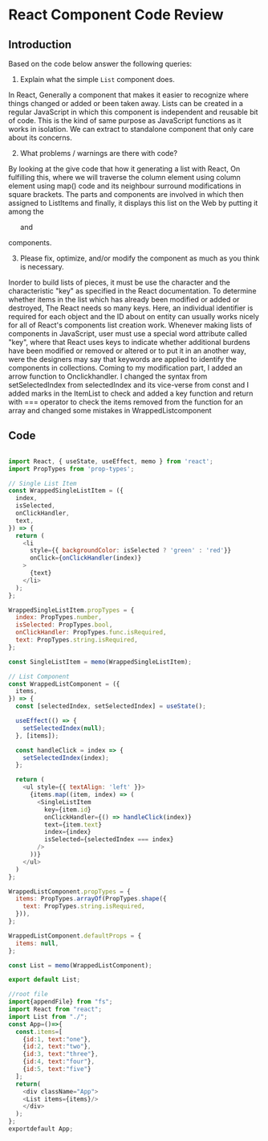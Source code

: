 # React Component Code Review

## Introduction

Based on the code below answer the following queries:
1. Explain what the simple `List` component does.

In React, Generally a component that makes it easier to recognize where things changed or added or been taken away. Lists can be created in a regular JavaScript in which this component is independent and reusable bit of code. This is the kind of same purpose as JavaScript functions as it works in isolation. We can extract to standalone component that only care about its concerns.

2. What problems / warnings are there with code?

By looking at the give code that how it generating a list with React, On fulfilling this, where we will traverse the column element using column element using map() code and its neighbour surround modifications in square brackets. The parts and components are involved in which then assigned to ListItems and finally, it displays this list on the Web by putting it among the <ul> and </ul> components.

3. Please fix, optimize, and/or modify the component as much as you think is necessary.

Inorder to build lists of pieces, it must be use the character and the characteristic "key" as specified in the React documentation. To determine whether items in the list which has already been modified or added or destroyed, The React needs so many keys. Here, an individual identifier is required for each object and the ID about on entity can usually works nicely for all of React's components list creation work.
Whenever making lists of components in JavaScript, user must use a special word attribute called "key", where that React uses keys to indicate whether additional burdens have been modified or removed or altered or to put it in an another way, were the designers may say that keywords are applied to identify the components in collections.
Coming to my modification part, I added an arrow function to Onclickhandler. I changed the syntax from setSelectedIndex from selectedIndex and its vice-verse from const and I added marks in the ItemList to check and added a key function and return with === operator to check the items removed from the function for an array and changed some mistakes in WrappedListcomponent

##  Code

```javascript

import React, { useState, useEffect, memo } from 'react';
import PropTypes from 'prop-types';

// Single List Item
const WrappedSingleListItem = ({
  index,
  isSelected,
  onClickHandler,
  text,
}) => {
  return (
    <li
      style={{ backgroundColor: isSelected ? 'green' : 'red'}}
      onClick={onClickHandler(index)}
    >
      {text}
    </li>
  );
};

WrappedSingleListItem.propTypes = {
  index: PropTypes.number,
  isSelected: PropTypes.bool,
  onClickHandler: PropTypes.func.isRequired,
  text: PropTypes.string.isRequired,
};

const SingleListItem = memo(WrappedSingleListItem);

// List Component
const WrappedListComponent = ({
  items,
}) => {
  const [selectedIndex, setSelectedIndex] = useState();

  useEffect(() => {
    setSelectedIndex(null);
  }, [items]);

  const handleClick = index => {
    setSelectedIndex(index);
  };

  return (
    <ul style={{ textAlign: 'left' }}>
      {items.map((item, index) => (
        <SingleListItem
          key={item.id}
          onClickHandler={() => handleClick(index)}
          text={item.text}
          index={index}
          isSelected={selectedIndex === index}
        />
      ))}
    </ul>
  )
};

WrappedListComponent.propTypes = {
  items: PropTypes.arrayOf(PropTypes.shape({
    text: PropTypes.string.isRequired,
  })),
};

WrappedListComponent.defaultProps = {
  items: null,
};

const List = memo(WrappedListComponent);

export default List;

//root file
import{appendFile} from "fs";
import React from "react";
import List from "./";
const App=()=>{
  const.items=[
    {id:1, text:"one"},
    {id:2, text:"two"},
    {id:3, text:"three"},
    {id:4, text:"four"},
    {id:5, text:"five"}
  ];
  return(
    <div className="App">
    <List items={items}/>
    </div>
  );
};
exportdefault App;
```
